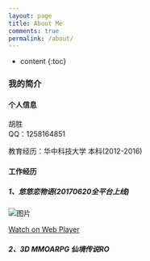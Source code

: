 ```yaml
---
layout: page
title: About Me
comments: true
permalink: /about/
---
```


* content
{:toc}

### 我的简介

#### 个人信息

胡胜  
QQ：1258164851

教育经历：华中科技大学 本科(2012-2016)

#### 工作经历

##### 1、悠悠恋物语(20170620全平台上线)

![图片](https://s2.ax1x.com/2019/01/06/Fbiu4I.png)


[Watch on Web Player](http://owk5gjdrg.bkt.clouddn.com/%E6%82%A0%E6%82%A0%E6%81%8B%E7%89%A9%E8%AF%AD.mp4)

##### 2、3D MMOARPG 仙境传说RO